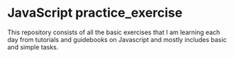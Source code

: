 # JavaScript practice_exercise
This repository consists of all the basic exercises that I am learning each day from tutorials and guidebooks on Javascript and mostly includes basic and simple tasks.
